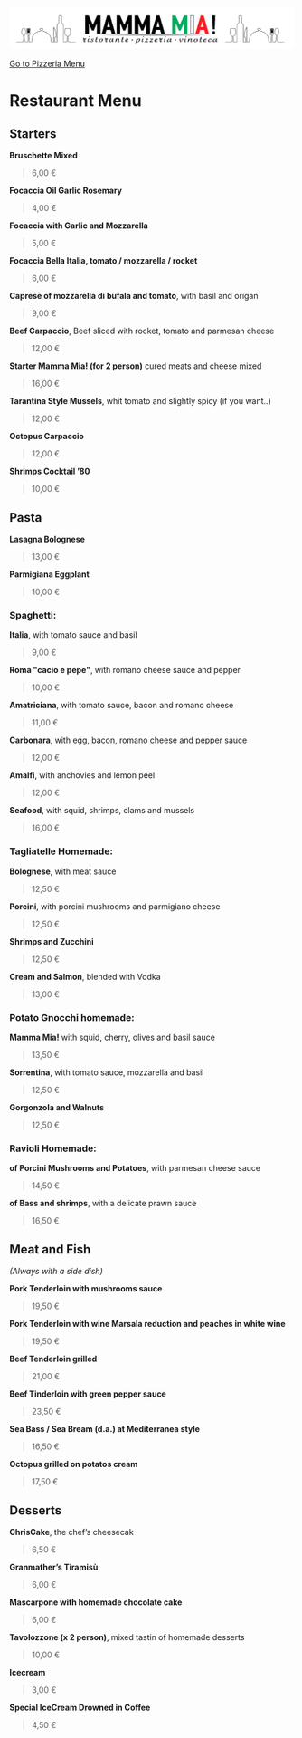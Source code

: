 ![Logo](imgs/mammamia.png)

[Go to Pizzeria Menu](index.md)

# Restaurant Menu

## Starters
**Bruschette Mixed** 
> 6,00 €

**Focaccia Oil Garlic Rosemary**
> 4,00 €            

**Focaccia with Garlic and Mozzarella**
> 5,00 €

**Focaccia Bella Italia, tomato / mozzarella / rocket** 
> 6,00 €

**Caprese of mozzarella di bufala and tomato**, with basil and origan
> 9,00 €

**Beef Carpaccio**, Beef sliced with rocket, tomato and parmesan cheese
> 12,00 €

**Starter Mamma Mia! (for 2 person)** cured meats and cheese mixed
> 16,00 €

**Tarantina Style Mussels**, whit tomato and slightly spicy (if you want..)
> 12,00 €

**Octopus Carpaccio**
> 12,00 €
 
**Shrimps Cocktail ’80**
> 10,00 € 

## Pasta
**Lasagna Bolognese**
> 13,00 € 

**Parmigiana Eggplant**
> 10,00 €

### Spaghetti:
**Italia**, with tomato sauce and basil 
> 9,00 €

**Roma "cacio e pepe"**, with romano cheese sauce and pepper
> 10,00 €

**Amatriciana**, with tomato sauce, bacon and romano cheese
> 11,00 €

**Carbonara**, with egg, bacon, romano cheese and pepper sauce
> 12,00 €

**Amalfi**, with anchovies and lemon peel
> 12,00 €

**Seafood**, with squid, shrimps, clams and mussels
> 16,00 €

### Tagliatelle Homemade:
**Bolognese**, with meat sauce
> 12,50 €

**Porcini**, with porcini mushrooms and parmigiano cheese                        
> 12,50 €

**Shrimps and Zucchini**                                  
> 12,50 €

**Cream and Salmon**, blended with Vodka      
> 13,00 €  

### Potato Gnocchi homemade:

**Mamma Mia!** with squid, cherry, olives and basil sauce                       
> 13,50 €

**Sorrentina**, with tomato sauce, mozzarella and basil                             
> 12,50 € 

**Gorgonzola and Walnuts**
> 12,50 €

### Ravioli Homemade:
**of Porcini Mushrooms and Potatoes**, with parmesan cheese sauce          
> 14,50 €

**of Bass and shrimps**, with a delicate prawn sauce                                  
> 16,50 €

## Meat and Fish
_(Always with a side dish)_

**Pork Tenderloin with mushrooms sauce**                    
> 19,50 €

**Pork Tenderloin with wine Marsala reduction and peaches in white wine**          
> 19,50 €

**Beef Tenderloin grilled**     
> 21,00 €

**Beef Tinderloin with green pepper sauce**
> 23,50 €   

**Sea Bass / Sea Bream (d.a.) at Mediterranea style**
> 16,50 €

**Octopus grilled on potatos cream**
> 17,50 €

## Desserts

**ChrisCake**, the chef’s cheesecak                               
> 6,50 €

**Granmather’s Tiramisù**      
> 6,00 €

**Mascarpone with homemade chocolate cake**
> 6,00 €

**Tavolozzone (x 2 person)**, mixed tastin of homemade desserts
> 10,00 €

**Icecream**
> 3,00 €

**Special IceCream Drowned in Coffee**
> 4,50 €
